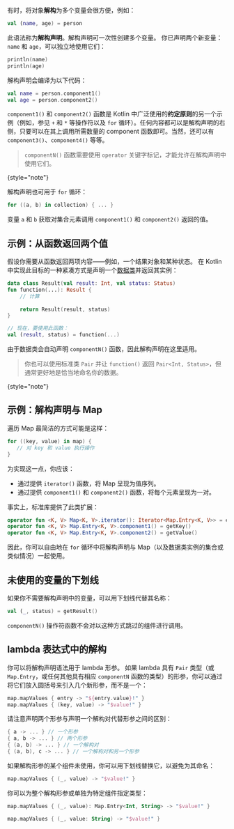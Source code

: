 [//]: # (title: 解构声明)

有时，将对象**解构**为多个变量会很方便，例如：

```kotlin
val (name, age) = person 
```

此语法称为**解构声明**。解构声明可一次性创建多个变量。
你已声明两个新变量：`name` 和 `age`，可以独立地使用它们：

 ```kotlin
println(name)
println(age)
```

解构声明会编译为以下代码：

```kotlin
val name = person.component1()
val age = person.component2()
```

`component1()` 和 `component2()` 函数是 Kotlin 中广泛使用的**约定原则**的另一个示例（例如，参见 `+` 和 `*` 等操作符以及 `for` 循环）。任何内容都可以是解构声明的右侧，只要可以在其上调用所需数量的 component 函数即可。当然，还可以有 `component3()`、`component4()` 等等。

> `componentN()` 函数需要使用 `operator` 关键字标记，才能允许在解构声明中使用它们。
>
{style="note"}

解构声明也可用于 `for` 循环：

```kotlin
for ((a, b) in collection) { ... }
```

变量 `a` 和 `b` 获取对集合元素调用 `component1()` 和 `component2()` 返回的值。

## 示例：从函数返回两个值

假设你需要从函数返回两项内容——例如，一个结果对象和某种状态。
在 Kotlin 中实现此目标的一种紧凑方式是声明一个[数据类](data-classes.md)并返回其实例：

```kotlin
data class Result(val result: Int, val status: Status)
fun function(...): Result {
    // 计算
    
    return Result(result, status)
}

// 现在，要使用此函数：
val (result, status) = function(...)
```

由于数据类会自动声明 `componentN()` 函数，因此解构声明在这里适用。

> 你也可以使用标准类 `Pair` 并让 `function()` 返回 `Pair<Int, Status>`，但通常更好地是恰当地命名你的数据。
>
{style="note"}

## 示例：解构声明与 Map

遍历 Map 最简洁的方式可能是这样：

```kotlin
for ((key, value) in map) {
   // 对 key 和 value 执行操作
}
```

为实现这一点，你应该：

* 通过提供 `iterator()` 函数，将 Map 呈现为值序列。
* 通过提供 `component1()` 和 `component2()` 函数，将每个元素呈现为一对。

事实上，标准库提供了此类扩展：

```kotlin
operator fun <K, V> Map<K, V>.iterator(): Iterator<Map.Entry<K, V>> = entrySet().iterator()
operator fun <K, V> Map.Entry<K, V>.component1() = getKey()
operator fun <K, V> Map.Entry<K, V>.component2() = getValue()
```

因此，你可以自由地在 `for` 循环中将解构声明与 Map（以及数据类实例的集合或类似情况）一起使用。

## 未使用的变量的下划线

如果你不需要解构声明中的变量，可以用下划线代替其名称：

```kotlin
val (_, status) = getResult()
```

`componentN()` 操作符函数不会对以这种方式跳过的组件进行调用。

## lambda 表达式中的解构

你可以将解构声明语法用于 lambda 形参。
如果 lambda 具有 `Pair` 类型（或 `Map.Entry`，或任何其他具有相应 `componentN` 函数的类型）的形参，你可以通过将它们放入圆括号来引入几个新形参，而不是一个：

```kotlin
map.mapValues { entry -> "${entry.value}!" }
map.mapValues { (key, value) -> "$value!" }
```

请注意声明两个形参与声明一个解构对代替形参之间的区别：

```kotlin
{ a -> ... } // 一个形参
{ a, b -> ... } // 两个形参
{ (a, b) -> ... } // 一个解构对
{ (a, b), c -> ... } // 一个解构对和另一个形参
```

如果解构形参的某个组件未使用，你可以用下划线替换它，以避免为其命名：

```kotlin
map.mapValues { (_, value) -> "$value!" }
```

你可以为整个解构形参或单独为特定组件指定类型：

```kotlin
map.mapValues { (_, value): Map.Entry<Int, String> -> "$value!" }

map.mapValues { (_, value: String) -> "$value!" }